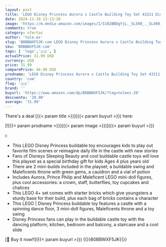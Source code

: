 ```yaml
---
layout: post
title: 'LEGO Disney Princess Aurora s Castle Building Toy Set 43211 Disney Princess Toy with Sleeping Beauty  Prince Philip and Maleficent Mini-Doll Figures  Disney Gift Idea for Kids Boys Girls Age 4+'
date: 2024-11-10 13:13:28
image: 'https://m.media-amazon.com/images/I/5102BBDgYjL._SL500_._SL400_.jpg'
comments: true
category: ofertas
author: 'tole.es'
slug: 'B0BBWXF5JK-com LEGO Disney Princess Aurora s Castle Building Toy Set...'
sku: 'B0BBWXF5JK-com'
tags: [ 'lego','🇺🇸', ]
actualPrice: 31.99 USD
currency: USD
price: 31.99
comparePrice: 44.99 USD
prodname: 'LEGO Disney Princess Aurora s Castle Building Toy Set 43211 Disney Princess Toy with Sleeping Beauty  Prince Philip and Maleficent Mini-Doll Figures  Disney Gift Idea for Kids Boys Girls Age 4+'
country: 'com'
flag: '🇺🇸'
brand: ''
buyurl: 'https://www.amazon.com/dp/B0BBWXF5JK/?tag=tolees-20'
descuento: '28.90'
average: '31.99'
---
```


There's a deal [{{< param title >}}]({{< param buyurl >}})  here:

[![{{< param prodname >}}]({{< param image >}})]({{< param buyurl >}})

ℹ️:

- This LEGO Disney Princess buildable toy encourages kids to play out favorite film scenes or reimagine daily life in the castle with new stories
- Fans of Disneys Sleeping Beauty and cool buildable castle toys will love this playset as a special birthday gift for kids Ages 4 plus years old
- There are 2 mini-builds included in the playset; a buildable swing and Maleficents throne with green gems, a cauldron and a vial of potion
- Includes Aurora, Prince Philip and Maleficent LEGO mini-doll figures, plus cool accessories: a crown, staff, butterflies, toy cupcakes and chalices
- This LEGO 4+ set comes with starter bricks which give youngsters a sturdy base for their build, plus each bag of bricks contains a character
- This LEGO | Disney Princess buildable toy features a castle with a spinning dance floor, 3 mini-doll figures, Maleficents throne and a toy swing
- Disney Princess fans can play in the buildable castle toy with the dancing platform, kitchen, bedroom and balcony, a staircase and a cool slide

[🛒 Buy it now!!]({{< param buyurl >}})
{{<world>}}B0BBWXF5JK{{</world>}}
